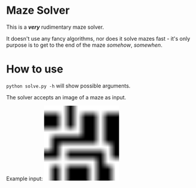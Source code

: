 # Maze Solver

This is a ***very*** rudimentary maze solver.

It doesn't use any fancy algorithms, nor does it solve mazes fast - it's only purpose is to get to
the end of the maze *somehow*, *somewhen*.

# How to use

`python solve.py -h` will show possible arguments.

The solver accepts an image of a maze as input.

Example input:
<img src="mazes/test_maze.png" alt="example maze" width=200 height=200 />